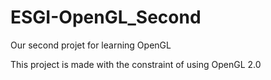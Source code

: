 # ESGI-OpenGL_Second
Our second projet for learning OpenGL

This project is made with the constraint of using OpenGL 2.0
